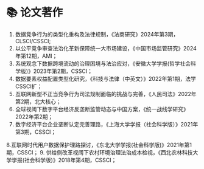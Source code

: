 # 📚 论文著作

1. 数据竞争行为的类型化重构及法律规制，《法商研究》2024年第3期，CLSCI/CSSCI;
2. 以公平竞争审查法治化革新保障统一大市场建设，《中国市场监管研究》2024年第12期，AMI；
3. 系统观念下数据跨境流动的治理困境与法治应对，《安徽大学学报(哲学社会科学版)》2023年第2期，CSSCI；
4. 数据要素权益配置类型化研究，《科技与法律（中英文）》2022年第1期，法学CSSCI扩；
5. 互联网新型不正当竞争行为司法规制面临的挑战与完善，《人民司法》2022年第2期，北大核心；
6. 全球视阈下数字平台经济反垄断监管动态与中国方案，《统一战线学研究》2022年第2期；
7. 数字经济平台企业垄断认定完善理路，《上海大学学报（社会科学版）》2021年第3期，CSSCI；

8.互联网时代用户数据保护理路探讨，《东北大学学报(社会科学版)》2021年第1期，CSSCI；
9. 供给侧改革视阈下农村环境治理法治成本检视，《西北农林科技大学学报(社会科学版)》2018年第4期，CSSCI；
   

